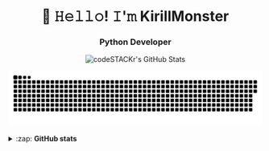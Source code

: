 <h1 align="center">👋 𝙷𝚎𝚕𝚕𝚘! 𝙸'𝚖 KirillMonster</h1>

<h3 align="center">Python Developer</h3>
<p align="center">
 <img alt="codeSTACKr's GitHub Stats" src="https://komarev.com/ghpvc/?username=your-github-Mak5er&color=green" />
</p>

<p align="center">
<img width="600" src="assets/github-snake.svg" alt="snake"/>
</p>

<details>
  <summary>:zap: <b>GitHub stats</b></summary>
  <p>
   <img align="middle"  alt="codeSTACKr's GitHub Stats" src="https://github-readme-stats.vercel.app/api?username=Mak5er&show_icons=true&theme=dark" />
   <img align="middle" alt="codeSTACKr's GitHub Stats" src="https://github-readme-stats.vercel.app/api/top-langs/?username=Mak5er&layout=compact&theme=dark" />  
   <br>
   <img align="middle" src="https://metrics.lecoq.io/Mak5er" />
  </p>
</details>

